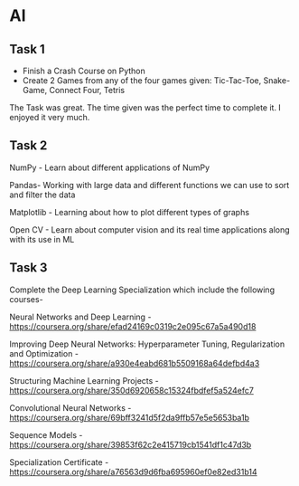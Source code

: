 # AI


## Task 1
- Finish a Crash Course on Python
- Create 2 Games from any of the four games given: 
Tic-Tac-Toe, 
Snake-Game,
Connect Four,
Tetris

The Task was great. The time given was the perfect time to complete it. I enjoyed it very much.

## Task 2

NumPy - Learn about different applications of NumPy

Pandas- Working with large data and different functions we can use to sort and filter the data

Matplotlib - Learning about how to plot different types of graphs

Open CV - Learn about computer vision and its real time applications along with its use in ML


## Task 3

Complete the Deep Learning Specialization which  include the following courses-

Neural Networks and Deep Learning - https://coursera.org/share/efad24169c0319c2e095c67a5a490d18

Improving Deep Neural Networks: Hyperparameter Tuning, Regularization and Optimization - https://coursera.org/share/a930e4eabd681b5509168a64defbd4a3

Structuring Machine Learning Projects - https://coursera.org/share/350d6920658c15324fbdfef5a524efc7

Convolutional Neural Networks - https://coursera.org/share/69bff3241d5f2da9ffb57e5e5653ba1b

Sequence Models - https://coursera.org/share/39853f62c2e415719cb1541df1c47d3b

Specialization Certificate - https://coursera.org/share/a76563d9d6fba695960ef0e82ed31b14
